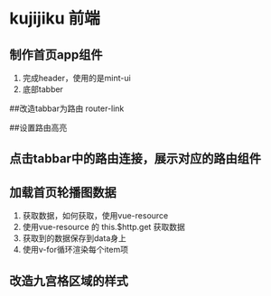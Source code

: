 # kujijiku 前端


## 制作首页app组件
1. 完成header，使用的是mint-ui
2. 底部tabber

##改造tabbar为路由 router-link

##设置路由高亮

## 点击tabbar中的路由连接，展示对应的路由组件

## 加载首页轮播图数据
1. 获取数据，如何获取，使用vue-resource  
2. 使用vue-resource 的 this.$http.get 获取数据
3. 获取到的数据保存到data身上
4. 使用v-for循环渲染每个item项

## 改造九宫格区域的样式
